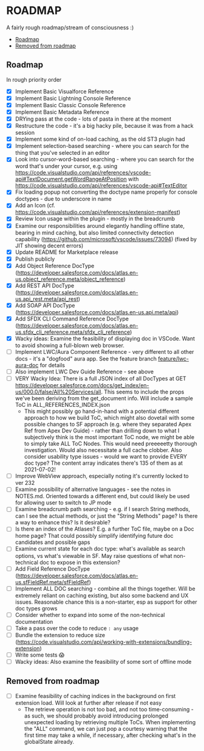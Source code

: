 # ROADMAP
A fairly rough roadmap/stream of consciousness :)

- [Roadmap](#roadmap)
- [Removed from roadmap](#removed-from-roadmap)

## Roadmap
In rough priority order
- [X] Implement Basic Visualforce Reference
- [X] Implement Basic Lightning Console Reference
- [X] Implement Basic Classic Console Reference
- [X] Implement Basic Metadata Reference
- [X] DRYing pass at the code - lots of pasta in there at the moment
- [X] Restructure the code - it's a big hacky pile, because it was from a hack session
- [X] Implement some kind of on-load caching, as the old ST3 plugin had
- [X] Implement selection-based searching - where you can search for the thing that you've selected in an editor
- [X] Look into cursor-word-based searching - where you can search for the word that's under your cursor, e.g. using https://code.visualstudio.com/api/references/vscode-api#TextDocument.getWordRangeAtPosition with https://code.visualstudio.com/api/references/vscode-api#TextEditor
- [X] Fix loading popup not converting the doctype name properly for console doctypes - due to underscore in name
- [X] Add an Icon (cf. https://code.visualstudio.com/api/references/extension-manifest)
- [X] Review Icon usage within the plugin - mostly in the breadcrumb
- [X] Examine our responsibilities around elegantly handling offline state, bearing in mind caching, but also limited connectivity detection capability (https://github.com/microsoft/vscode/issues/73094) (fixed by JIT showing decent errors)
- [X] Update README for Marketplace release
- [X] Publish publicly
- [X] Add Object Reference DocType (https://developer.salesforce.com/docs/atlas.en-us.object_reference.meta/object_reference)
- [X] Add REST API DocType (https://developer.salesforce.com/docs/atlas.en-us.api_rest.meta/api_rest)
- [X] Add SOAP API DocType (https://developer.salesforce.com/docs/atlas.en-us.api.meta/api)
- [X] Add SFDX CLI Command Reference DocType (https://developer.salesforce.com/docs/atlas.en-us.sfdx_cli_reference.meta/sfdx_cli_reference)
- [X] Wacky ideas: Examine the feasibility of displaying doc in VSCode. Want to avoid showing a full-blown web browser.
- [ ] Implement LWC/Aura Component Reference - very different to all other docs - it's a "dogfood" aura app. See the feature branch [feature/lwc-aura-doc](https://github.com/Oblongmana/vscode-salesforce-doc-lookup/blob/tree/feature/lwc-aura-doc) for details
- [ ] Also implement LWC Dev Guide Reference - see above
- [ ] VERY Wacky Idea: There is a full JSON index of all DocTypes at GET https://developer.salesforce.com/docs/get_index/en-us/000.0/false/All%20Services/all. This seems to include the props we've been deriving from the get_document info. Will include a sample ToC in ALL_REFERENCES_INDEX.json
  - This might possibly go hand-in-hand with a potential different approach to how we build ToC, which might also dovetail with some possible changes to SF approach (e.g. where they separated Apex Ref from Apex Dev Guide) - rather than drilling down to what I subjectively think is the most important ToC node, we might be able to simply take ALL ToC Nodes. This would need preeeeetty thorough investigation. Would also necessitate a full cache clobber. Also consider usability type issues - would we want to provide EVERY doc type? The content array indicates there's 135 of them as at 2021-07-02!
- [ ] Improve WebView approach, especially noting it's currently locked to ver 232
- [ ] Examine possibility of alternative languages - see the notes in NOTES.md. Oriented towards a different end, but could likely be used for allowing user to switch to JP mode
- [ ] Examine breadcrumb path searching - e.g. if I search String methods, can I see the actual methods, or just the "String Methods" page? Is there a way to enhance this? Is it desirable?
- [ ] Is there an index of the Atlases? E.g. a further ToC file, maybe on a Doc home page? That could possibly simplify identifying future doc candidates and possible gaps
- [ ] Examine current state for each doc type: what's available as search options, vs what's viewable in SF. May raise questions of what non-technical doc to expose in this extension?
- [ ] Add Field Reference DocType (https://developer.salesforce.com/docs/atlas.en-us.sfFieldRef.meta/sfFieldRef)
- [ ] Implement ALL DOC searching - combine all the things together. Will be extremely reliant on caching existing, but also some backend and UX issues. Reasonable chance this is a non-starter, esp as support for other doc types grows
- [ ] Consider whether to expand into some of the non-technical documentation
- [ ] Take a pass over the code to reduce `: any` usage
- [ ] Bundle the extension to reduce size (https://code.visualstudio.com/api/working-with-extensions/bundling-extension)
- [ ] Write some tests 😱
- [ ] Wacky ideas: Also examine the feasibility of some sort of offline mode

## Removed from roadmap
- [ ] Examine feasibility of caching indices in the background on first extension load. Will look at further after release if not easy
  - The retrieve operation is not too bad, and not too time-consuming - as such, we should probably avoid introducing prolonged unexpected loading by retrieving multiple ToCs. When implementing the "ALL" command, we can just pop a courtesy warning that the first time may take a while, if necessary, after checking what's in the globalState already.